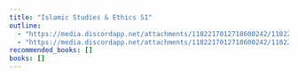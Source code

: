 ```yaml
---
title: "Islamic Studies & Ethics S1"
outline:
  - "https://media.discordapp.net/attachments/1182217012718600242/1182239248175341688/Islamiat_1.jpg?ex=6583f919&is=65718419&hm=cdf04bf9dd94ac7e96bfc74915965308fa5b5d8ae31c65d63e9dbc65cb2d444d&=&format=webp&width=388&height=675"
  - "https://media.discordapp.net/attachments/1182217012718600242/1182239248443785266/Islamiat_2.jpg?ex=6583f919&is=65718419&hm=a014046db3b4a5cf0f221015d750118dda66f0efbf71936a9a5ead9467262c4a&=&format=webp&width=673&height=676"
recommended_books: []
books: []
---
```

